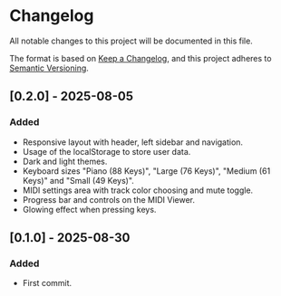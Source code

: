 # Changelog
All notable changes to this project will be documented in this file.

The format is based on [Keep a Changelog](https://keepachangelog.com/en/1.0.0/),
and this project adheres to [Semantic Versioning](https://semver.org/spec/v2.0.0.html).

## [0.2.0] - 2025-08-05
### Added
- Responsive layout with header, left sidebar and navigation.
- Usage of the localStorage to store user data.
- Dark and light themes.
- Keyboard sizes "Piano (88 Keys)", "Large (76 Keys)", "Medium (61 Keys)" and "Small (49 Keys)".
- MIDI settings area with track color choosing and mute toggle.
- Progress bar and controls on the MIDI Viewer.
- Glowing effect when pressing keys.

## [0.1.0] - 2025-08-30
### Added
- First commit.